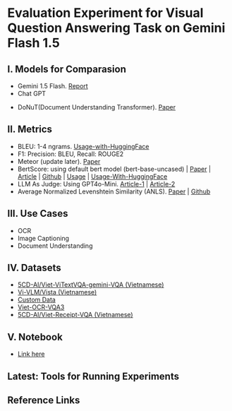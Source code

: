 # Evaluation Experiment for Visual Question Answering Task on Gemini Flash 1.5

## I. Models for Comparasion 
- Gemini 1.5 Flash. [Report](https://storage.googleapis.com/deepmind-media/gemini/gemini_v1_5_report.pdf)
- Chat GPT 
<!-- - LayoutLMV3 -->
<!-- - Tesseract (for OCR Task) -->
- DoNuT(Document Understanding Transformer). [Paper](https://arxiv.org/pdf/2111.15664)
<!-- - CNN-GRU
- Intern-VL2
- ViT5-base
- Pho-T5 -->
## II. Metrics 
- BLEU: 1-4 ngrams. [Usage-with-HuggingFace](https://huggingface.co/spaces/evaluate-metric/bleu)
- F1: Precision: BLEU, Recall: ROUGE2
- Meteor (update later). [Paper](https://aclanthology.org/W05-0909.pdf)
- BertScore: using default bert model (bert-base-uncased) | [Paper](https://openreview.net/pdf?id=SkeHuCVFDr) | [Article](https://medium.com/@abonia/bertscore-explained-in-5-minutes-0b98553bfb71) | [Github](https://github.com/Tiiiger/bert_score) | [Usage](https://colab.research.google.com/gist/Abonia1/26c13b7034e85ec1dbe29c2fa0d07242/bertscore-demo.ipynb) | [Usage-With-HuggingFace](https://huggingface.co/spaces/evaluate-metric/bertscore)
- LLM As Judge: Using GPT4o-Mini. [Article-1](https://huggingface.co/learn/cookbook/llm_judge) | [Article-2](https://www.confident-ai.com/blog/why-llm-as-a-judge-is-the-best-llm-evaluation-method)
- Average Normalized Levenshtein Similarity (ANLS). [Paper](https://arxiv.org/pdf/2402.03848) | [Github](https://github.com/deepopinion/anls_star_metric/tree/main)
## III. Use Cases
- OCR 
- Image Captioning
- Document Understanding

## IV. Datasets
- [5CD-AI/Viet-ViTextVQA-gemini-VQA (Vietnamese)](https://huggingface.co/datasets/5CD-AI/Viet-ViTextVQA-gemini-VQA)
- [Vi-VLM/Vista (Vietnamese)](https://huggingface.co/datasets/Vi-VLM/Vista)
- [Custom Data](https://drive.google.com/drive/folders/1HlM4mTZB7sCw1YSzjOHp1wfwywj1G3ri?fbclid=IwY2xjawK_aPtleHRuA2FlbQIxMABicmlkETE3N0hzT0dBV2V4M2FSTVl3AR48ujFdrfbY7hexwGNWJ_8F2is6AUnMRUyvk5vxdFIqnawgkKzGQTLIyzmgTA_aem_P72kV8LDuxxDwxBzBJ_sYA)
- [Viet-OCR-VQA3](https://huggingface.co/datasets/5CD-AI/Viet-Vintext-gemini-VQA)
- [5CD-AI/Viet-Receipt-VQA (Vietnamese)](https://huggingface.co/datasets/5CD-AI/Viet-Receipt-VQA)

## V. Notebook
- [Link here](https://colab.research.google.com/drive/1OH4CgqsChrjU-pBz8t9MsSzbv-CbyhLb?authuser=1&hl=vi#scrollTo=Q_7tq1lxqciX)

## Latest: Tools for Running Experiments

<!-- - [MLFlow](https://mlflow.org/)
- [WanDB](https://deep-learning-blogs.vercel.app/blog/mlops-wandb-integration)
- [AirFlow](https://medium.com/@mrunmayee.dhapre/ml-pipeline-in-airflow-71ca7e1f03ba)
- [ApacheBeam](https://cloud.google.com/blog/products/ai-machine-learning/dataflow-ml-innovations-on-apache-beam/) -->

## Reference Links